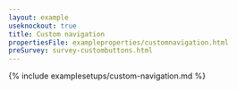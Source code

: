 ```yaml
---
layout: example
useknockout: true
title: Custom navigation
propertiesFile: exampleproperties/customnavigation.html
preSurvey: survey-custombuttons.html
---
```


{% include examplesetups/custom-navigation.md %}
